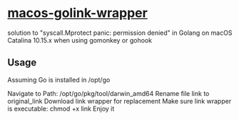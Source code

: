 # [macos-golink-wrapper](https://github.com/eisenxp/macos-golink-wrapper)

solution to "syscall.Mprotect panic: permission denied" in Golang on macOS Catalina 10.15.x when using gomonkey or gohook

## Usage

Assuming Go is installed in /opt/go

Navigate to Path: /opt/go/pkg/tool/darwin_amd64
Rename file link to original_link
Download link wrapper for replacement
Make sure link wrapper is executable: chmod +x link
Enjoy it